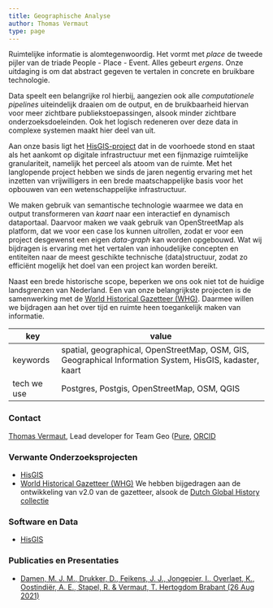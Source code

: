 ```yaml
---
title: Geographische Analyse
author: Thomas Vermaut
type: page
---
```

Ruimtelijke informatie is alomtegenwoordig. Het vormt met *place* de tweede pijler van de triade People - Place - Event. Alles gebeurt *ergens*. Onze uitdaging is om dat abstract gegeven te vertalen in concrete en bruikbare technologie.

Data speelt een belangrijke rol hierbij, aangezien ook alle *computationele pipelines* uiteindelijk draaien om de output, en de bruikbaarheid hiervan voor meer zichtbare publiekstoepassingen, alsook minder zichtbare onderzoeksdoeleinden. Ook het logisch redeneren over deze data in complexe systemen maakt hier deel van uit.

Aan onze basis ligt het [HisGIS-project](https://hisgis.nl) dat in de voorhoede stond en staat als het aankomt op digitale infrastructuur met een fijnmazige ruimtelijke granulariteit, namelijk het perceel als atoom van de ruimte. Met het langlopende project hebben we sinds de jaren negentig ervaring met het inzetten van vrijwilligers in een brede maatschappelijke basis voor het opbouwen van een wetenschappelijke infrastructuur.

We maken gebruik van semantische technologie waarmee we data en output transformeren van *kaart* naar een interactief en dynamisch dataportaal. Daarvoor maken we vaak gebruik van OpenStreetMap als platform, dat we voor een case los kunnen uitrollen, zodat er voor een project desgewenst een eigen *data-graph* kan worden opgebouwd. Wat wij bijdragen is ervaring met het vertalen van inhoudelijke concepten en entiteiten naar de meest geschikte technische (data)structuur, zodat zo efficiënt mogelijk het doel van een project kan worden bereikt.

Naast een brede historische scope, beperken we ons ook niet tot de huidige landsgrenzen van Nederland. Een van onze belangrijkste projecten is de samenwerking met de [World Historical Gazetteer (WHG)](https://whgazetteer.org/). Daarmee willen we bijdragen aan het over tijd en ruimte heen toegankelijk maken van informatie.

| key | value |
|--|--|
|  keywords | spatial, geographical, OpenStreetMap, OSM, GIS, Geographical Information System, HisGIS, kadaster, kaart |
| tech we use | Postgres, Postgis, OpenStreetMap, OSM, QGIS |

### Contact

[Thomas Vermaut](mailto:thomas.vermaut@di.huc.knaw.nl), Lead developer for Team Geo ([Pure](https://pure.knaw.nl/portal/en/persons/thomas-vermaut), [ORCID](https://orcid.org/0000-0003-2770-7383)

### Verwante Onderzoeksprojecten

- [HisGIS](https://hisgis.nl)
- [World Historical Gazetteer (WHG)](https://whgazetteer.org/) We hebben bijgedragen aan de ontwikkeling van v2.0 van de gazetteer, alsook de [Dutch Global History collectie](https://whgazetteer.org/collections/2/detail)


### Software en Data

- [HisGIS](https://hisgis.nl)


### Publicaties en Presentaties

- [Damen, M. J. M., Drukker, D., Feikens, J. J., Jongepier, I., Overlaet, K., Oostindiër, A. E., Stapel, R. & Vermaut, T. Hertogdom Brabant (26 Aug 2021)](https://pure.knaw.nl/portal/en/publications/hertogdom-brabant)
